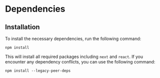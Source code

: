 # Dependencies #

## Installation

To install the necessary dependencies, run the following command:

```
npm install
```

This will install all required packages including `next` and `react`. If you encounter any dependency conflicts, you can use the following command:

```
npm install --legacy-peer-deps
```
